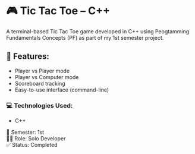 # 🎮 Tic Tac Toe – C++

A terminal-based Tic Tac Toe game developed in C++ using Peogtamming Fundamentals Concepts (PF) as part of my 1st semester project.

## 🧠 Features:
- Player vs Player mode
- Player vs Computer mode
- Scoreboard tracking
- Easy-to-use interface (command-line)

### 💻 Technologies Used:
- C++

📅 Semester: 1st  
👩‍💻 Role: Solo Developer  
✅ Status: Completed
